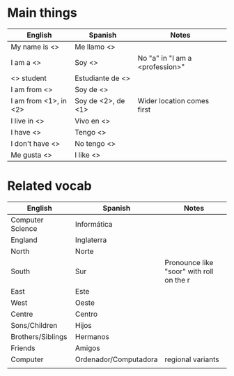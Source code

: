 # Main things
| English               | Spanish            | Notes                             |
| --------------------- | ------------------ | --------------------------------- |
| My name is <>         | Me llamo <>        |                                   |
| I am a <>             | Soy <>             | No "a" in "I am a \<profession\>" |
| <> student            | Estudiante de <>   |                                   |
| I am from <>          | Soy de <>          |                                   |
| I am from <1>, in <2> | Soy de <2>, de <1> | Wider location comes first        |
| I live in <>          | Vivo en <>         |                                   |
| I have <>             | Tengo <>           |                                   |
| I don't have <>       | No tengo <>        |                                   |
| Me gusta <>           | I like <>          |                                   |
# Related vocab
| English           | Spanish               | Notes                                    |
| ----------------- | --------------------- | ---------------------------------------- |
| Computer Science  | Informática           |                                          |
| England           | Inglaterra            |                                          |
| North             | Norte                 |                                          |
| South             | Sur                   | Pronounce like "soor" with roll on the r |
| East              | Este                  |                                          |
| West              | Oeste                 |                                          |
| Centre            | Centro                |                                          |
| Sons/Children     | Hijos                 |                                          |
| Brothers/Siblings | Hermanos              |                                          |
| Friends           | Amigos                |                                          |
| Computer          | Ordenador/Computadora | regional variants                        |
|                   |                       |                                          |
